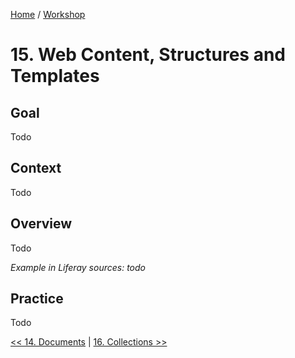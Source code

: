 [Home](../../../README.md) / [Workshop](../README.md) 

# 15. Web Content, Structures and Templates

## Goal 

Todo  

## Context

Todo

## Overview

Todo

_Example in Liferay sources: todo_

## Practice

Todo

[<< 14. Documents](../14-documents/README.md) | [16. Collections >>](../16-collections/README.md)